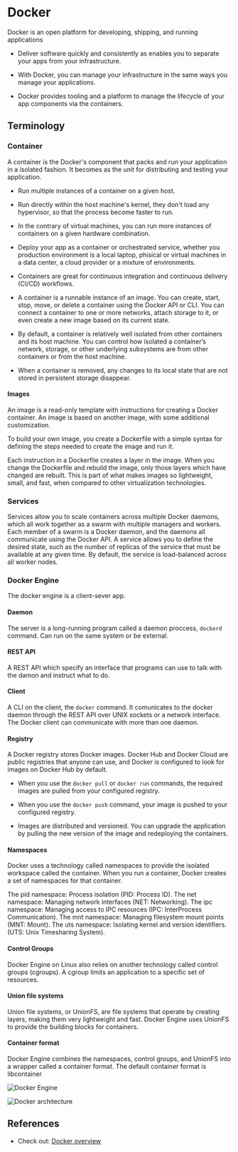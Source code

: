 # Docker

Docker is an open platform for developing, shipping, and running applications

- Deliver software quickly and consistently as enables you to separate your apps from your infrastructure.

- With Docker, you can manage your infrastructure in the same ways you manage your applications.

- Docker provides tooling and a platform to manage the lifecycle of your app components via the containers.

## Terminology

### Container

A container is the Docker's component that packs and run your application in a isolated fashion. It becomes as the unit for distributing and testing your application.

- Run multiple instances of a container on a given host.

- Run directly within the host machine's kernel, they don't load any hypervisor, so that the process become faster to run.

- In the contrary of virtual machines, you can run more instances of containers on a given hardware combination.

- Deploy your app as a container or orchestrated service, whether you production environment is a local laptop, phisical or virtual machines in a data center, a cloud provider or a mixture of environments.

- Containers are great for continuous integration and continuous delivery (CI/CD) workflows.

- A container is a runnable instance of an image. You can create, start, stop, move, or delete a container using the Docker API or CLI. You can connect a container to one or more networks, attach storage to it, or even create a new image based on its current state.

- By default, a container is relatively well isolated from other containers and its host machine. You can control how isolated a container’s network, storage, or other underlying subsystems are from other containers or from the host machine.

- When a container is removed, any changes to its local state that are not stored in persistent storage disappear.

#### Images

An image is a read-only template with instructions for creating a Docker container. An image is based on another image, with some additional customization.

To build your own image, you create a Dockerfile with a simple syntax for defining the steps needed to create the image and run it.

Each instruction in a Dockerfile creates a layer in the image. When you change the Dockerfile and rebuild the image, only those layers which have changed are rebuilt. This is part of what makes images so lightweight, small, and fast, when compared to other virtualization technologies.

### Services

Services allow you to scale containers across multiple Docker daemons, which all work together as a swarm with multiple managers and workers. Each member of a swarm is a Docker daemon, and the daemons all communicate using the Docker API. A service allows you to define the desired state, such as the number of replicas of the service that must be available at any given time. By default, the service is load-balanced across all worker nodes.

### Docker Engine

The docker engine is a client-sever app.

#### Daemon

The server is a long-running program called a daemon proccess, `dockerd` command. Can run on the same system or be external.

#### REST API

A REST API which specify an interface that programs can use to talk with the damon and instruct what to do.

#### Client

A CLI on the client, the `docker` command. It comunicates to the docker daemon through the REST API over UNIX sockets or a network interface. The Docker client can communicate with more than one daemon.

#### Registry

A Docker registry stores Docker images. Docker Hub and Docker Cloud are public registries that anyone can use, and Docker is configured to look for images on Docker Hub by default.

- When you use the `docker pull` or `docker run` commands, the required images are pulled from your configured registry.

- When you use the `docker push` command, your image is pushed to your configured registry.

- Images are distributed and versioned. You can upgrade the application by pulling the new version of the image and redeploying the containers.

#### Namespaces

Docker uses a technology called namespaces to provide the isolated workspace called the container. When you run a container, Docker creates a set of namespaces for that container.

The pid namespace: Process isolation (PID: Process ID).
The net namespace: Managing network interfaces (NET: Networking).
The ipc namespace: Managing access to IPC resources (IPC: InterProcess Communication).
The mnt namespace: Managing filesystem mount points (MNT: Mount).
The uts namespace: Isolating kernel and version identifiers. (UTS: Unix Timesharing System).

#### Control Groups

Docker Engine on Linux also relies on another technology called control groups (cgroups). A cgroup limits an application to a specific set of resources.

#### Union file systems

Union file systems, or UnionFS, are file systems that operate by creating layers, making them very lightweight and fast. Docker Engine uses UnionFS to provide the building blocks for containers.

#### Container format

Docker Engine combines the namespaces, control groups, and UnionFS into a wrapper called a container format. The default container format is libcontainer

![Docker Engine](https://docs.docker.com/engine/images/engine-components-flow.png)

![Docker architecture](https://docs.docker.com/engine/images/architecture.svg)

## References

- Check out: [Docker overview](https://docs.docker.com/engine/docker-overview/#control-groups)
